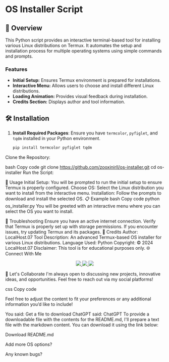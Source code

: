 # OS Installer Script

## 🌟 Overview

This Python script provides an interactive terminal-based tool for installing various Linux distributions on Termux. It automates the setup and installation process for multiple operating systems using simple commands and prompts.

### Features
- **Initial Setup:** Ensures Termux environment is prepared for installations.
- **Interactive Menu:** Allows users to choose and install different Linux distributions.
- **Loading Animation:** Provides visual feedback during installation.
- **Credits Section:** Displays author and tool information.

## 🛠 Installation

1. **Install Required Packages**: Ensure you have `termcolor`, `pyfiglet`, and `tqdm` installed in your Python environment.
   ```bash
   pip install termcolor pyfiglet tqdm
Clone the Repository:

bash
Copy code
git clone https://github.com/zooxinirll/os-installer.git
cd os-installer
Run the Script:

📜 Usage
Initial Setup: You will be prompted to run the initial setup to ensure Termux is properly configured.
Choose OS: Select the Linux distribution you want to install from the interactive menu.
Installation: Follow the prompts to download and install the selected OS.
📋 Example
bash
Copy code
python os_installer.py
You will be greeted with an interactive menu where you can select the OS you want to install.

🔧 Troubleshooting
Ensure you have an active internet connection.
Verify that Termux is properly set up with storage permissions.
If you encounter issues, try updating Termux and its packages.
📢 Credits
Author: LocalHost.07
Tool Description: An advanced Termux-based OS installer for various Linux distributions.
Language Used: Python
Copyright: © 2024 LocalHost.07
Disclaimer: This tool is for educational purposes only.
🌐 Connect With Me
<p align="center"> <a href="https://github.com/zooxinirll" target="_blank"> <img src="https://img.shields.io/badge/GitHub-000?style=for-the-badge&logo=github&logoColor=white" /> </a> <a href="https://www.instagram.com/h3r.10c4lh0st.07?igsh=MTRqcGNsdmN3a2FyaA==" target="_blank"> <img src="https://img.shields.io/badge/Instagram-E4405F?style=for-the-badge&logo=instagram&logoColor=white" /> </a> <img src="https://img.shields.io/badge/Language-Python-3572A5?style=for-the-badge&logo=python&logoColor=white" /> </p>
🧠 Let's Collaborate
I'm always open to discussing new projects, innovative ideas, and opportunities. Feel free to reach out via my social platforms!

css
Copy code

Feel free to adjust the content to fit your preferences or any additional information you’d like to include!




You said:
Get a file to download 
ChatGPT said:
ChatGPT
To provide a downloadable file with the contents for the README.md, I'll prepare a text file with the markdown content. You can download it using the link below:

Download README.md








Add more OS options?

Any known bugs?

